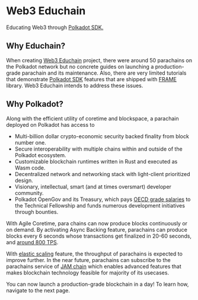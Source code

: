 # Web3 Educhain

Educating Web3 through [Polkadot SDK.](https://github.com/paritytech/polkadot-sdk)

## Why Educhain?

When creating [Web3 Educhain](https://github.com/w3f/educhain) project, there were around 50 parachains on the Polkadot network but no
concrete guides on launching a production-grade parachain and its maintenance. Also, there are very limited 
tutorials that demonstrate [Polkadot SDK](https://github.com/paritytech/polkadot-sdk) features that are 
shipped with [FRAME](https://github.com/paritytech/polkadot-sdk/tree/master/substrate/frame) library.
Web3 Educhain intends to address these issues.

## Why Polkadot?

Along with the efficient utility of coretime and blockspace, a parachain deployed on Polkadot has access to

- Multi-billion dollar crypto-economic security backed finality from block number one.
- Secure interoperability with multiple chains within and outside of the Polkadot ecosystem.
- Customizable blockchain runtimes written in Rust and executed as Wasm code.
- Decentralized network and networking stack with light-client prioritized design.
- Visionary, intellectual, smart (and at times oversmart) developer community.
- Polkadot OpenGov and its Treasury, which pays [OECD grade salaries](https://polkadot-fellows.github.io/dashboard/#/membership) to the Technical Fellowship and funds numerous development initiatives through bounties.

With Agile Coretime, para chains can now produce blocks continuously or on demand. By activating Async Backing
feature, parachains can produce blocks every 6 seconds whose transactions get finalized in 20-60 seconds, and
[around 800 TPS](https://polkadot.network/blog/the-way-to-a-10x-throughput-lift-on-parachains/). 

With [elastic scaling](https://github.com/paritytech/polkadot-sdk/issues/1829) feature, the throughput of 
parachains is expected to improve further. In the near future, parachains can subscribe to the parachains 
service of [JAM chain](https://graypaper.com/) which enables advanced features that makes blockchain 
technology feasible for majority of its usecases.

You can now launch a production-grade blockchain in a day! To learn how, navigate to the next page.